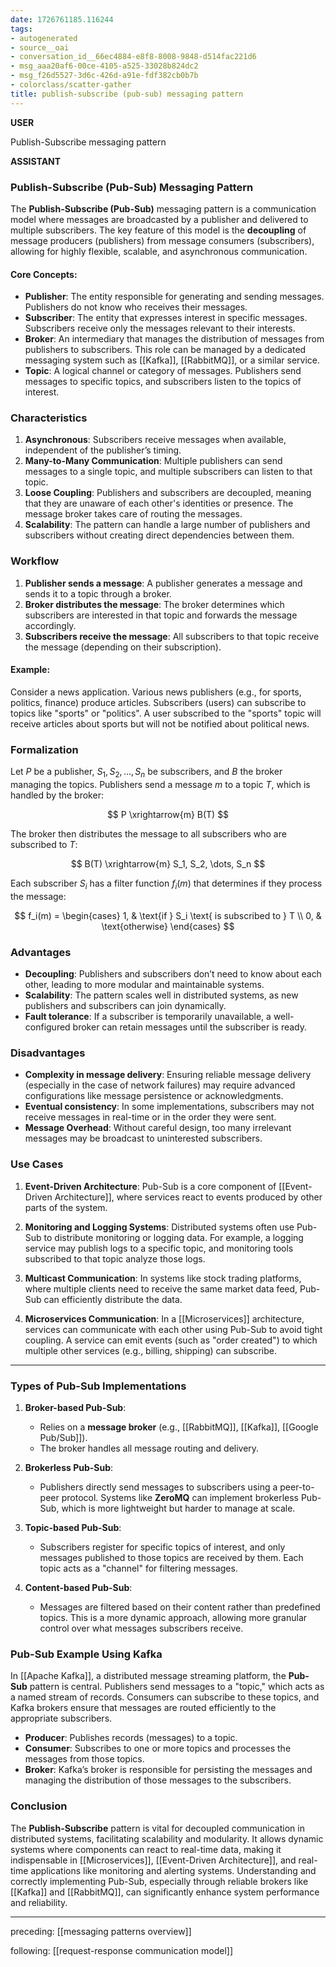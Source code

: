 ```yaml
---
date: 1726761185.116244
tags:
- autogenerated
- source__oai
- conversation_id__66ec4884-e8f8-8008-9848-d514fac221d6
- msg_aaa20af6-00ce-4105-a525-33028b824dc2
- msg_f26d5527-3d6c-426d-a91e-fdf382cb0b7b
- colorclass/scatter-gather
title: publish-subscribe (pub-sub) messaging pattern
---
```


**USER**

Publish-Subscribe messaging pattern


**ASSISTANT**

### Publish-Subscribe (Pub-Sub) Messaging Pattern

The **Publish-Subscribe (Pub-Sub)** messaging pattern is a communication model where messages are broadcasted by a publisher and delivered to multiple subscribers. The key feature of this model is the **decoupling** of message producers (publishers) from message consumers (subscribers), allowing for highly flexible, scalable, and asynchronous communication.

#### Core Concepts:
- **Publisher**: The entity responsible for generating and sending messages. Publishers do not know who receives their messages.
- **Subscriber**: The entity that expresses interest in specific messages. Subscribers receive only the messages relevant to their interests.
- **Broker**: An intermediary that manages the distribution of messages from publishers to subscribers. This role can be managed by a dedicated messaging system such as [[Kafka]], [[RabbitMQ]], or a similar service.
- **Topic**: A logical channel or category of messages. Publishers send messages to specific topics, and subscribers listen to the topics of interest.

### Characteristics
1. **Asynchronous**: Subscribers receive messages when available, independent of the publisher’s timing.
2. **Many-to-Many Communication**: Multiple publishers can send messages to a single topic, and multiple subscribers can listen to that topic.
3. **Loose Coupling**: Publishers and subscribers are decoupled, meaning that they are unaware of each other's identities or presence. The message broker takes care of routing the messages.
4. **Scalability**: The pattern can handle a large number of publishers and subscribers without creating direct dependencies between them.

### Workflow

1. **Publisher sends a message**: A publisher generates a message and sends it to a topic through a broker.
2. **Broker distributes the message**: The broker determines which subscribers are interested in that topic and forwards the message accordingly.
3. **Subscribers receive the message**: All subscribers to that topic receive the message (depending on their subscription).

#### Example:
Consider a news application. Various news publishers (e.g., for sports, politics, finance) produce articles. Subscribers (users) can subscribe to topics like "sports" or "politics". A user subscribed to the "sports" topic will receive articles about sports but will not be notified about political news.

### Formalization

Let $P$ be a publisher, $S_1, S_2, \dots, S_n$ be subscribers, and $B$ the broker managing the topics. Publishers send a message $m$ to a topic $T$, which is handled by the broker:

$$ P \xrightarrow{m} B(T) $$

The broker then distributes the message to all subscribers who are subscribed to $T$:

$$ B(T) \xrightarrow{m} S_1, S_2, \dots, S_n $$

Each subscriber $S_i$ has a filter function $f_i(m)$ that determines if they process the message:

$$ f_i(m) = \begin{cases} 
1, & \text{if } S_i \text{ is subscribed to } T \\
0, & \text{otherwise}
\end{cases} $$

### Advantages
- **Decoupling**: Publishers and subscribers don’t need to know about each other, leading to more modular and maintainable systems.
- **Scalability**: The pattern scales well in distributed systems, as new publishers and subscribers can join dynamically.
- **Fault tolerance**: If a subscriber is temporarily unavailable, a well-configured broker can retain messages until the subscriber is ready.

### Disadvantages
- **Complexity in message delivery**: Ensuring reliable message delivery (especially in the case of network failures) may require advanced configurations like message persistence or acknowledgments.
- **Eventual consistency**: In some implementations, subscribers may not receive messages in real-time or in the order they were sent.
- **Message Overhead**: Without careful design, too many irrelevant messages may be broadcast to uninterested subscribers.

### Use Cases

1. **Event-Driven Architecture**: Pub-Sub is a core component of [[Event-Driven Architecture]], where services react to events produced by other parts of the system.
   
2. **Monitoring and Logging Systems**: Distributed systems often use Pub-Sub to distribute monitoring or logging data. For example, a logging service may publish logs to a specific topic, and monitoring tools subscribed to that topic analyze those logs.

3. **Multicast Communication**: In systems like stock trading platforms, where multiple clients need to receive the same market data feed, Pub-Sub can efficiently distribute the data.

4. **Microservices Communication**: In a [[Microservices]] architecture, services can communicate with each other using Pub-Sub to avoid tight coupling. A service can emit events (such as "order created") to which multiple other services (e.g., billing, shipping) can subscribe.

---

### Types of Pub-Sub Implementations

1. **Broker-based Pub-Sub**:
   - Relies on a **message broker** (e.g., [[RabbitMQ]], [[Kafka]], [[Google Pub/Sub]]). 
   - The broker handles all message routing and delivery.

2. **Brokerless Pub-Sub**:
   - Publishers directly send messages to subscribers using a peer-to-peer protocol. Systems like **ZeroMQ** can implement brokerless Pub-Sub, which is more lightweight but harder to manage at scale.

3. **Topic-based Pub-Sub**:
   - Subscribers register for specific topics of interest, and only messages published to those topics are received by them. Each topic acts as a "channel" for filtering messages.

4. **Content-based Pub-Sub**:
   - Messages are filtered based on their content rather than predefined topics. This is a more dynamic approach, allowing more granular control over what messages subscribers receive.

### Pub-Sub Example Using Kafka

In [[Apache Kafka]], a distributed message streaming platform, the **Pub-Sub** pattern is central. Publishers send messages to a "topic," which acts as a named stream of records. Consumers can subscribe to these topics, and Kafka brokers ensure that messages are routed efficiently to the appropriate subscribers.

- **Producer**: Publishes records (messages) to a topic.
- **Consumer**: Subscribes to one or more topics and processes the messages from those topics.
- **Broker**: Kafka’s broker is responsible for persisting the messages and managing the distribution of those messages to the subscribers.

### Conclusion

The **Publish-Subscribe** pattern is vital for decoupled communication in distributed systems, facilitating scalability and modularity. It allows dynamic systems where components can react to real-time data, making it indispensable in [[Microservices]], [[Event-Driven Architecture]], and real-time applications like monitoring and alerting systems. Understanding and correctly implementing Pub-Sub, especially through reliable brokers like [[Kafka]] and [[RabbitMQ]], can significantly enhance system performance and reliability.


---

preceding: [[messaging patterns overview]]  


following: [[request-response communication model]]